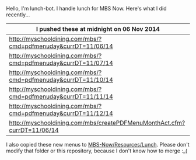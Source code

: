 Hello, I'm lunch-bot. I handle lunch for MBS Now. Here's what I did recently...

I pushed these at midnight on 06 Nov 2014|
--- |
| http://myschooldining.com/mbs/?cmd=pdfmenuday&currDT=11/06/14
| http://myschooldining.com/mbs/?cmd=pdfmenuday&currDT=11/07/14
| http://myschooldining.com/mbs/?cmd=pdfmenuday&currDT=11/10/14
| http://myschooldining.com/mbs/?cmd=pdfmenuday&currDT=11/11/14
| http://myschooldining.com/mbs/?cmd=pdfmenuday&currDT=11/12/14
| http://myschooldining.com/mbs/createPDFMenuMonthAct.cfm?currDT=11/06/14
I also copied these new menus to [MBS-Now/Resources/Lunch](https://github.com/mbsdev/MBS-Now/Resources/Lunch). Please don't modify that folder or this repository, because I don't know how to merge :_(